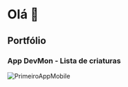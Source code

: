 # Olá 👋

## Portfólio

### App DevMon - Lista de criaturas

![PrimeiroAppMobile](https://github.com/profissao-dev-android-nativo/profissao-dev-android-nativo/assets/142913484/4ad69153-b704-4676-bfb8-7e2e888ee7e1)
